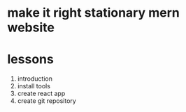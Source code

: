 # make it right stationary mern website

# lessons

1. introduction
2. install tools
3. create react app
4. create git repository
